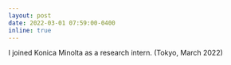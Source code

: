 ```yaml
---
layout: post
date: 2022-03-01 07:59:00-0400
inline: true
---
```


I joined Konica Minolta as a research intern. (Tokyo, March 2022)